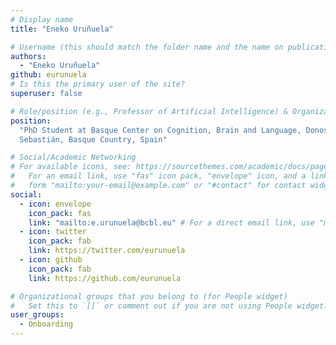 ```yaml
---
# Display name
title: "Eneko Uruñuela"

# Username (this should match the folder name and the name on publications)
authors:
  - "Eneko Uruñuela"
github: eurunuela
# Is this the primary user of the site?
superuser: false

# Role/position (e.g., Professor of Artificial Intelligence) & Organizations/Affiliations
position:
  "PhD Student at Basque Center on Cognition, Brain and Language, Donostia-San
  Sebastián, Basque Country, Spain"

# Social/Academic Networking
# For available icons, see: https://sourcethemes.com/academic/docs/page-builder/#icons
#   For an email link, use "fas" icon pack, "envelope" icon, and a link in the
#   form "mailto:your-email@example.com" or "#contact" for contact widget.
social:
  - icon: envelope
    icon_pack: fas
    link: "mailto:e.urunuela@bcbl.eu" # For a direct email link, use "mailto:test@example.org".
  - icon: twitter
    icon_pack: fab
    link: https://twitter.com/eurunuela
  - icon: github
    icon_pack: fab
    link: https://github.com/eurunuela

# Organizational groups that you belong to (for People widget)
#   Set this to `[]` or comment out if you are not using People widget.
user_groups:
  - Onboarding
---
```

